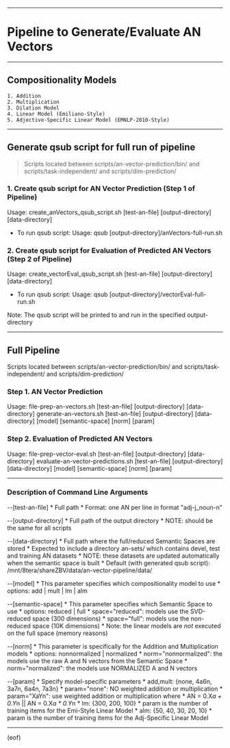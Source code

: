___________________________________________

# Pipeline to Generate/Evaluate AN Vectors 
___________________________________________

## Compositionality Models
    1. Addition
    2. Multiplication
    3. Dilation Model
    4. Linear Model (Emiliano-Style)
    5. Adjective-Specific Linear Model (EMNLP-2010-Style)

___________________________________________

## Generate qsub script for full run of pipeline

> Scripts located between scripts/an-vector-prediction/bin/ and
scripts/task-independent/ and scripts/dim-prediction/


### 1. Create qsub script for AN Vector Prediction (Step 1 of Pipeline)
   Usage: create_anVectors_qsub_script.sh [test-an-file] [output-directory] [data-directory]

   * To run qsub script:
     Usage: qsub [output-directory]/anVectors-full-run.sh


### 2. Create qsub script for Evaluation of Predicted AN Vectors (Step 2 of Pipeline)
   Usage: create_vectorEval_qsub_script.sh [test-an-file] [output-directory] [data-directory]

   * To run qsub script:
     Usage: qsub [output-directory]/vectorEval-full-run.sh


Note: The qsub script will be printed to and run in the specified output-directory

___________________________________________

## Full Pipeline

   Scripts located between scripts/an-vector-prediction/bin/ and scripts/task-independent/ and scripts/dim-prediction/

### Step 1. AN Vector Prediction
   Usage: 
	file-prep-an-vectors.sh [test-an-file] [output-directory] [data-directory]
	generate-an-vectors.sh [test-an-file] [output-directory] [data-directory] [model] [semantic-space] [norm] [param]


### Step 2. Evaluation of Predicted AN Vectors
   Usage: 
	file-prep-vector-eval.sh [test-an-file] [output-directory] [data-directory]
	evaluate-an-vector-predictions.sh [test-an-file] [output-directory] [data-directory] [model] [semantic-space] [norm] [param]

___________________________________________

### Description of Command Line Arguments

--[test-an-file]
	* Full path
	* Format: one AN per line in format "adj-j_noun-n"

--[output-directory]
	* Full path of the output directory
	* NOTE: should be the same for all scripts

--[data-directory]
	* Full path where the full/reduced Semantic Spaces are stored
	* Expected to include a directory an-sets/ which contains devel, test and training AN datasets
	*     NOTE: these datasets are updated automatically when the semantic space is built
	* Default (with generated qsub script): /mnt/8tera/shareZBV/data/an-vector-pipeline/data/

--[model]
	* This parameter specifies which compositionality model to use
	* options: add | mult | lm | alm

--[semantic-space]
	* This parameter specifies which Semantic Space to use
	* options: reduced | full
	*     space="reduced": models use the SVD-reduced space (300 dimensions)
	*     space="full": models use the non-reduced space (10K dimensions)
	* Note: the linear models are *not* executed on the full space (memory reasons)

--[norm]
	* This parameter is specifically for the Addition and Multiplication models
	* options: nonnormalized | normalized
	*     norm="nonnormalized": the models use the raw A and N vectors from the Semantic Space
	*     norm="normalized": the models use NORMALIZED A and N vectors

--[param]
	* Specify model-specific parameters
	* add,mult: {none, 4a6n, 3a7n, 6a4n, 7a3n}
	*     param="none": NO weighted addition or multiplication
	*     param="XaYn": use weighted addition or multiplication where
	*		AN = 0.X*a + 0.Y*n  || AN = 0.X*a * 0.Y*n
	* lm: {300, 200, 100}
	*     param is the number of training items for the Emi-Style Linear Model
	* alm: {50, 40, 30, 20, 10}
	*     param is the number of training items for the Adj-Specific Linear Model

___________________________________________

(eof)

